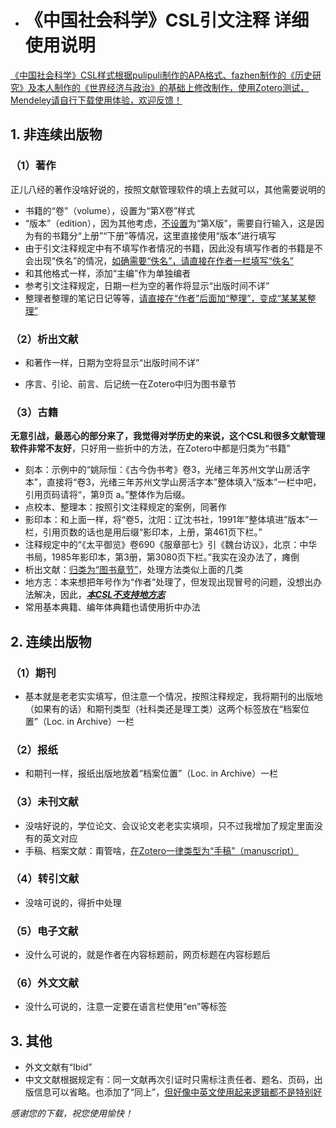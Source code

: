 - # 《中国社会科学》CSL引文注释 详细使用说明




<u>《中国社会科学》CSL样式根据pulipuli制作的APA格式、fazhen制作的《历史研究》及本人制作的《世界经济与政治》的基础上修改制作，使用Zotero测试，Mendeley请自行下载使用体验，欢迎反馈！</u>



## 1. 非连续出版物

### （1）著作

  正儿八经的著作没啥好说的，按照文献管理软件的填上去就可以，其他需要说明的

- 书籍的“卷”（volume），设置为“第X卷”样式
- “版本”（edition），因为其他考虑，<u>不设置</u>为“第X版”，需要自行输入，这是因为有的书籍分“上册”“下册”等情况，这里直接使用“版本”进行填写
- 由于引文注释规定中有不填写作者情况的书籍，因此没有填写作者的书籍是不会出现“佚名”的情况，<u>如确需要“佚名”，请直接在作者一栏填写“佚名”</u>
- 和其他格式一样，添加“主编”作为单独编者
- 参考引文注释规定，日期一栏为空的著作将显示“出版时间不详”
- 整理者整理的笔记日记等等，<u>请直接在“作者”后面加“整理”，变成“某某某整理”</u>

### （2）析出文献

- 和著作一样，日期为空将显示“出版时间不详”

- 序言、引论、前言、后记统一在Zotero中归为图书章节

### （3）古籍

**无意引战，最恶心的部分来了，我觉得对学历史的来说，这个CSL和很多文献管理软件非常不友好**，只好用一些折中的方法，在Zotero中都是归类为“书籍”

- 刻本：示例中的“姚际恒：《古今伪书考》卷3，光绪三年苏州文学山房活字本”，直接将“卷3，光绪三年苏州文学山房活字本”整体填入“版本”一栏中吧，引用页码请将“，第9页 a。”整体作为后缀。
- 点校本、整理本：按照引文注释规定的案例，同著作
- 影印本：和上面一样，将“卷5，沈阳：辽沈书社，1991年”整体填进”版本”一栏，引用页数的话也是用后缀“影印本，上册，第461页下栏。”
- 注释规定中的“《太平御览》卷690《服章部七》引《魏台访议》，北京：中华书局，1985年影印本，第3册，第3080页下栏。”我实在没办法了，瘫倒
- 析出文献：<u>归类为“图书章节”</u>，处理方法类似上面的几类
- 地方志：本来想把年号作为“作者”处理了，但发现出现冒号的问题，没想出办法解决，因此，<u>***本CSL不支持地方志***</u>
- 常用基本典籍、编年体典籍也请使用折中办法

## 2. 连续出版物

### （1）期刊

- 基本就是老老实实填写，但注意一个情况，按照注释规定，我将期刊的出版地（如果有的话）和期刊类型（社科类还是理工类）这两个标签放在“档案位置”（Loc. in Archive）一栏

### （2）报纸

- 和期刊一样，报纸出版地放着“档案位置”（Loc. in Archive）一栏

### （3）未刊文献

- 没啥好说的，学位论文、会议论文老老实实填呗，只不过我增加了规定里面没有的英文对应
- 手稿、档案文献：甭管啥，<u>在Zotero一律类型为“手稿”（manuscript）</u>

### （4）转引文献

- 没啥可说的，得折中处理

### （5）电子文献 

- 没什么可说的，就是作者在内容标题前，网页标题在内容标题后

### （6）外文文献

- 没什么可说的，注意一定要在语言栏使用“en”等标签

## 3. 其他

- 外文文献有“Ibid”
- 中文文献根据规定有：同一文献再次引证时只需标注责任者、题名、页码，出版信息可以省略。也添加了“同上”，<u>但好像中英文使用起来逻辑都不是特别好</u>



*感谢您的下载，祝您使用愉快！*